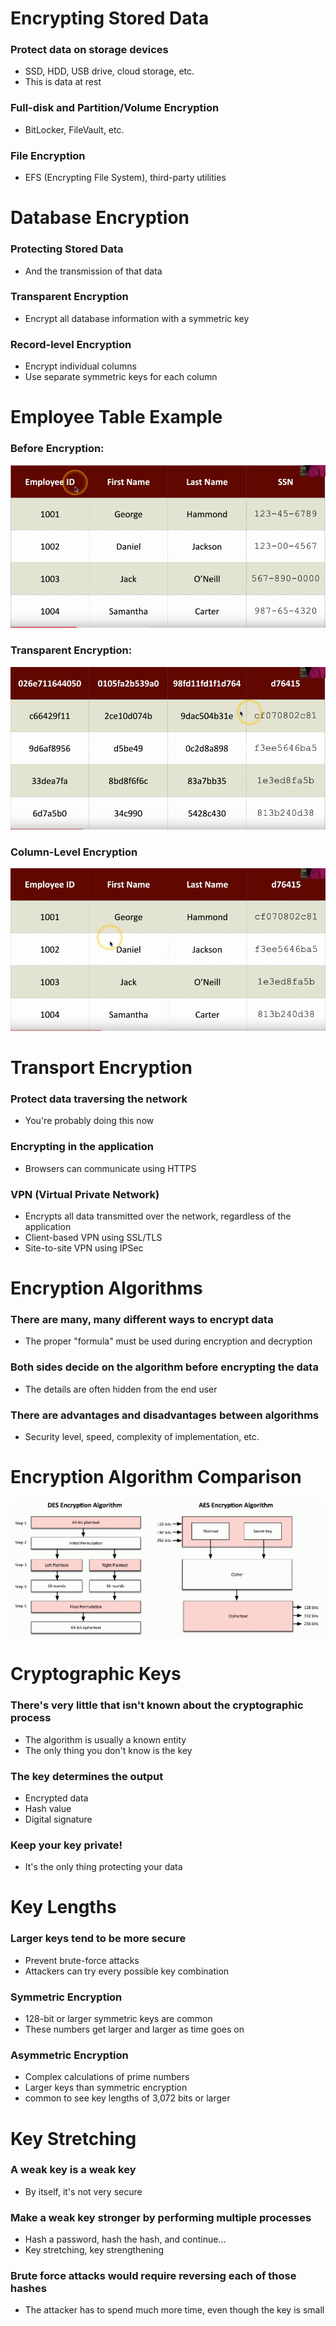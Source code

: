 # Encrypting Stored Data
### Protect data on storage devices
- SSD, HDD, USB drive, cloud storage, etc.
- This is data at rest
### Full-disk and Partition/Volume Encryption
- BitLocker, FileVault, etc.
### File Encryption
- EFS (Encrypting File System), third-party utilities
# Database Encryption
### Protecting Stored Data
- And the transmission of that data
### Transparent Encryption
- Encrypt all database information with a symmetric key
### Record-level Encryption
- Encrypt individual columns
- Use separate symmetric keys for each column
# Employee Table Example
### Before Encryption:
![](Pasted%20image%2020240521120814.png)
### Transparent Encryption:
![](Pasted%20image%2020240521120910.png)
### Column-Level Encryption
![](Pasted%20image%2020240521120957.png)
# Transport Encryption
### Protect data traversing the network
- You're probably doing this now
### Encrypting in the application
- Browsers can communicate using HTTPS
### VPN (Virtual Private Network)
- Encrypts all data transmitted over the network, regardless of the application
- Client-based VPN using SSL/TLS
- Site-to-site VPN using IPSec
# Encryption Algorithms
### There are many, many different ways to encrypt data
- The proper "formula" must be used during encryption and decryption
### Both sides decide on the algorithm before encrypting the data
- The details are often hidden from the end user
### There are advantages and disadvantages between algorithms
- Security level, speed, complexity of implementation, etc.
# Encryption Algorithm Comparison
![](Pasted%20image%2020240521121401.png)
# Cryptographic Keys
### There's very little that isn't known about the cryptographic process
- The algorithm is usually a known entity
- The only thing you don't know is the key
### The key determines the output
- Encrypted data
- Hash value
- Digital signature
### Keep your key private!
- It's the only thing protecting your data
# Key Lengths
### Larger keys tend to be more secure
- Prevent brute-force attacks
- Attackers can try every possible key combination
### Symmetric Encryption
- 128-bit or larger symmetric keys are common
- These numbers get larger and larger as time goes on
### Asymmetric Encryption
- Complex calculations of prime numbers
- Larger keys than symmetric encryption
- common to see key lengths of 3,072 bits or larger
# Key Stretching
### A weak key is a weak key
- By itself, it's not very secure
### Make a weak key stronger by performing multiple processes
- Hash a password, hash the hash, and continue...
- Key stretching, key strengthening
### Brute force attacks would require reversing each of those hashes
- The attacker has to spend much more time, even though the key is small